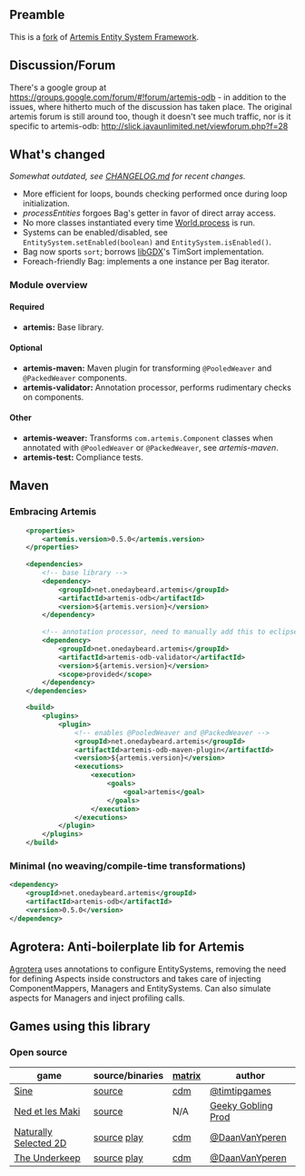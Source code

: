## Preamble

This is a [fork](https://code.google.com/p/artemis-framework/) of [Artemis Entity System Framework](http://gamadu.com/artemis/).

## Discussion/Forum

There's a google group at https://groups.google.com/forum/#!forum/artemis-odb - in addition to the issues, where hitherto much of the discussion has taken place. The original artemis forum is still around too, though it doesn't see much traffic, nor is it specific to artemis-odb: http://slick.javaunlimited.net/viewforum.php?f=28

## What's changed

_Somewhat outdated, see [CHANGELOG.md](https://github.com/junkdog/artemis-odb/blob/master/CHANGELOG.md) for
recent changes._

 - More efficient for loops, bounds checking performed once during loop initialization.
 - _processEntities_ forgoes Bag's getter in favor of direct array access.
 - No more classes instantiated every time [World.process](https://github.com/junkdog/artemis-odb/blob/ed9e9b4bc29362b3f95beb60f9160a433ddc045a/src/com/artemis/World.java#L325) is run.
 - Systems can be enabled/disabled, see <code>EntitySystem.setEnabled(boolean)</code> and <code>EntitySystem.isEnabled()</code>.
 - Bag now sports <code>sort</code>; borrows [libGDX](http://libgdx.badlogicgames.com/)'s TimSort implementation.
 - Foreach-friendly Bag: implements a one instance per Bag iterator.



### Module overview
#### Required
 - **artemis:** Base library.

#### Optional
 - **artemis-maven:** Maven plugin for transforming `@PooledWeaver` and `@PackedWeaver` components.
 - **artemis-validator:** Annotation processor, performs rudimentary checks on components.

#### Other
 - **artemis-weaver:** Transforms `com.artemis.Component` classes when annotated with `@PooledWeaver` or `@PackedWeaver`, see _artemis-maven_.
 - **artemis-test:** Compliance tests.

## Maven
### Embracing Artemis
```xml
	<properties>
		<artemis.version>0.5.0</artemis.version>
	</properties>
	
	<dependencies>
		<!-- base library -->
		<dependency>
			<groupId>net.onedaybeard.artemis</groupId>
			<artifactId>artemis-odb</artifactId>
			<version>${artemis.version}</version>
		</dependency>
		
		<!-- annotation processor, need to manually add this to eclipse if applicable -->
		<dependency>
			<groupId>net.onedaybeard.artemis</groupId>
			<artifactId>artemis-odb-validator</artifactId>
			<version>${artemis.version}</version>
			<scope>provided</scope>
		</dependency>
	</dependencies>

	<build>
		<plugins>
			<plugin>
				<!-- enables @PooledWeaver and @PackedWeaver -->
				<groupId>net.onedaybeard.artemis</groupId>
				<artifactId>artemis-odb-maven-plugin</artifactId>
				<version>${artemis.version}</version>
				<executions>
					<execution>
						<goals>
							<goal>artemis</goal>
						</goals>
					</execution>
				</executions>
			</plugin>
		</plugins>
	</build>
```

### Minimal (no weaving/compile-time transformations)
```xml
<dependency>
	<groupId>net.onedaybeard.artemis</groupId>
	<artifactId>artemis-odb</artifactId>
	<version>0.5.0</version>
</dependency>
```



## Agrotera: Anti-boilerplate lib for Artemis
[Agrotera](http://github.com/junkdog/agrotera) uses annotations to configure EntitySystems, removing the
need for defining Aspects inside constructors and takes care of injecting ComponentMappers,
Managers and EntitySystems. Can also simulate aspects for Managers and inject profiling calls.

## Games using this library
### Open source
| game                          | source/binaries                      | [matrix][cdm]     | author                         |
|-------------------------------|--------------------------------------|-------------------|--------------------------------|
| [Sine][sine]                  | [source][sine-src]                   | [cdm][sine-cdm]   | [@timtipgames][sine-auth]      |
| [Ned et les Maki][ned]        | [source][ned-src]                    | N/A               | [Geeky Gobling Prod][ned-auth] |
| [Naturally Selected 2D][ns2d] | [source][ns2d-src] [play][ns2d-play] | [cdm][ns2d-cdm]   | [@DaanVanYperen][dvy]          |
| [The Underkeep][tu]           | [source][tu-src] [play][tu-play]     | [cdm][tu-cdm]     | [@DaanVanYperen][dvy]          |

 [cdm]: https://github.com/junkdog/artemis-odb/wiki/Component-Dependency-Matrix
 [sine]: http://www.ludumdare.com/compo/ludum-dare-27/?action=preview&uid=15341
 [sine-src]: https://dl.dropboxusercontent.com/u/3057562/sine/sine-src.jar
 [sine-cdm]: http://junkdog.github.io/matrix-sine.html
 [sine-auth]: http://twitter.com/timtipgames
 [ned]: http://devnewton.bci.im/en/games/nedetlesmaki
 [ned-src]: https://github.com/devnewton/nedetlesmaki
 [ned-auth]: http://geekygoblin.org/
 [ns2d]: http://www.ludumdare.com/compo/minild-50/?action=preview&uid=22396
 [ns2d-src]: https://github.com/DaanVanYperen/naturally-selected-2d
 [ns2d-play]: http://ludum.mostlyoriginal.net/game/ns2d/
 [ns2d-cdm]: http://junkdog.github.io/matrix-ns2d.html
 [tu]: http://www.ludumdare.com/compo/ludum-dare-29/?action=preview&uid=22396
 [tu-src]: https://github.com/DaanVanYperen/underkeep
 [tu-play]: http://www.mostlyoriginal.net/play-underkeep/
 [tu-cdm]: http://junkdog.github.io/matrix-tu.html
 [dvy]: https://github.com/DaanVanYperen
 
